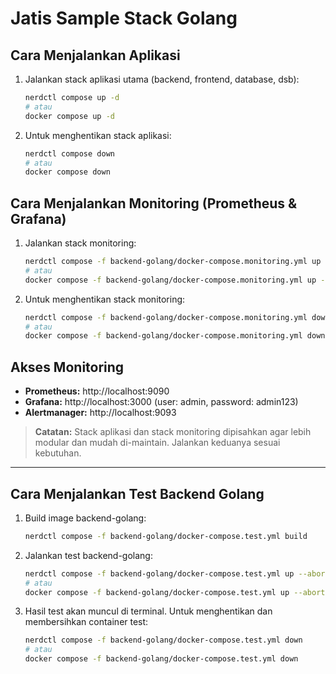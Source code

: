 # Jatis Sample Stack Golang

## Cara Menjalankan Aplikasi

1. Jalankan stack aplikasi utama (backend, frontend, database, dsb):
   ```bash
   nerdctl compose up -d
   # atau
   docker compose up -d
   ```

2. Untuk menghentikan stack aplikasi:
   ```bash
   nerdctl compose down
   # atau
   docker compose down
   ```

## Cara Menjalankan Monitoring (Prometheus & Grafana)

1. Jalankan stack monitoring:
   ```bash
   nerdctl compose -f backend-golang/docker-compose.monitoring.yml up -d
   # atau
   docker compose -f backend-golang/docker-compose.monitoring.yml up -d
   ```

2. Untuk menghentikan stack monitoring:
   ```bash
   nerdctl compose -f backend-golang/docker-compose.monitoring.yml down
   # atau
   docker compose -f backend-golang/docker-compose.monitoring.yml down
   ```

## Akses Monitoring

- **Prometheus:** http://localhost:9090
- **Grafana:** http://localhost:3000 (user: admin, password: admin123)
- **Alertmanager:** http://localhost:9093

> **Catatan:**
> Stack aplikasi dan stack monitoring dipisahkan agar lebih modular dan mudah di-maintain. Jalankan keduanya sesuai kebutuhan.

---

## Cara Menjalankan Test Backend Golang

1. Build image backend-golang:
   ```bash
   nerdctl compose -f backend-golang/docker-compose.test.yml build
   ```

2. Jalankan test backend-golang:
   ```bash
   nerdctl compose -f backend-golang/docker-compose.test.yml up --abort-on-container-exit
   # atau
   docker compose -f backend-golang/docker-compose.test.yml up --abort-on-container-exit
   ```

3. Hasil test akan muncul di terminal. Untuk menghentikan dan membersihkan container test:
   ```bash
   nerdctl compose -f backend-golang/docker-compose.test.yml down
   # atau
   docker compose -f backend-golang/docker-compose.test.yml down
   ``` 